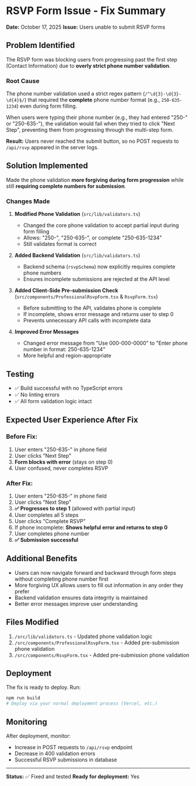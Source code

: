 # RSVP Form Issue - Fix Summary

**Date:** October 17, 2025
**Issue:** Users unable to submit RSVP forms

## Problem Identified

The RSVP form was blocking users from progressing past the first step (Contact Information) due to **overly strict phone number validation**.

### Root Cause

The phone number validation used a strict regex pattern (`/^\d{3}-\d{3}-\d{4}$/`) that required the **complete** phone number format (e.g., `250-635-1234`) even during form filling. 

When users were typing their phone number (e.g., they had entered "250-" or "250-635-"), the validation would fail when they tried to click "Next Step", preventing them from progressing through the multi-step form.

**Result:** Users never reached the submit button, so no POST requests to `/api/rsvp` appeared in the server logs.

## Solution Implemented

Made the phone validation **more forgiving during form progression** while still **requiring complete numbers for submission**.

### Changes Made

1. **Modified Phone Validation** (`src/lib/validators.ts`)
   - Changed the core phone validation to accept partial input during form filling
   - Allows: "250-", "250-635-", or complete "250-635-1234"
   - Still validates format is correct

2. **Added Backend Validation** (`src/lib/validators.ts`)
   - Backend schema (`rsvpSchema`) now explicitly requires complete phone numbers
   - Ensures incomplete submissions are rejected at the API level

3. **Added Client-Side Pre-submission Check** (`src/components/ProfessionalRsvpForm.tsx` & `RsvpForm.tsx`)
   - Before submitting to the API, validates phone is complete
   - If incomplete, shows error message and returns user to step 0
   - Prevents unnecessary API calls with incomplete data

4. **Improved Error Messages**
   - Changed error message from "Use 000-000-0000" to "Enter phone number in format: 250-635-1234"
   - More helpful and region-appropriate

## Testing

- ✅ Build successful with no TypeScript errors
- ✅ No linting errors
- ✅ All form validation logic intact

## Expected User Experience After Fix

### Before Fix:
1. User enters "250-635-" in phone field
2. User clicks "Next Step"
3. **Form blocks with error** (stays on step 0)
4. User confused, never completes RSVP

### After Fix:
1. User enters "250-635-" in phone field
2. User clicks "Next Step"
3. **✅ Progresses to step 1** (allowed with partial input)
4. User completes all 5 steps
5. User clicks "Complete RSVP"
6. If phone incomplete: **Shows helpful error and returns to step 0**
7. User completes phone number
8. **✅ Submission successful**

## Additional Benefits

- Users can now navigate forward and backward through form steps without completing phone number first
- More forgiving UX allows users to fill out information in any order they prefer
- Backend validation ensures data integrity is maintained
- Better error messages improve user understanding

## Files Modified

1. `/src/lib/validators.ts` - Updated phone validation logic
2. `/src/components/ProfessionalRsvpForm.tsx` - Added pre-submission phone validation
3. `/src/components/RsvpForm.tsx` - Added pre-submission phone validation

## Deployment

The fix is ready to deploy. Run:
```bash
npm run build
# Deploy via your normal deployment process (Vercel, etc.)
```

## Monitoring

After deployment, monitor:
- Increase in POST requests to `/api/rsvp` endpoint
- Decrease in 400 validation errors
- Successful RSVP submissions in database

---

**Status:** ✅ Fixed and tested
**Ready for deployment:** Yes

